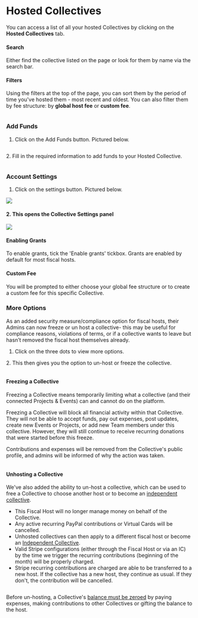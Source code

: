 # Hosted Collectives

You can access a list of all your hosted Collectives by clicking on the **Hosted Collectives** tab.&#x20;

#### **Search**&#x20;

Either find the collective listed on the page or look for them by name via the search bar.&#x20;

#### **Filters**&#x20;

Using the filters at the top of the page, you can sort them by the period of time you've hosted them - most recent and oldest. You can also filter them by fee structure: by **global host fee** or **custom fee**.





<figure><img src="../../.gitbook/assets/profile_hostedcollectives_2022-12-08.png" alt=""><figcaption></figcaption></figure>

### **Add Funds**

1. Click on the Add Funds button. Pictured below.&#x20;

<figure><img src="../../.gitbook/assets/Screenshot 2022-12-08 at 4.10.37 PM.png" alt=""><figcaption></figcaption></figure>

2\. Fill in the required information to add funds to your Hosted Collective.&#x20;

<figure><img src="../../.gitbook/assets/product_addfunds_2022-12-08.png" alt=""><figcaption></figcaption></figure>

### **Account Settings** &#x20;

1. Click on the settings button. Pictured below.&#x20;

![](../../.gitbook/assets/Fiscalhosts\_Dashboard\_accountsettings\_2022-05-11.png)

#### **2.** This opens the Collective Settings panel

![](../../.gitbook/assets/fiscalhost\_dashboard\_collexctivesettings\_2022-05-11.png)

#### **Enabling Grants**&#x20;

To enable grants, tick the 'Enable grants' tickbox. Grants are enabled by default for most fiscal hosts.&#x20;

#### **Custom Fee**

You will be prompted to either choose your global fee structure or to create a custom fee for this specific Collective.&#x20;

### More Options

As an added security measure/compliance option for fiscal hosts, their Admins can now freeze or un host a collective- this may be useful for compliance reasons, violations of terms, or if a collective wants to leave but hasn’t removed the fiscal host themselves already.

1. Click on the three dots to view more options.&#x20;

2\. This then gives you the option to un-host or freeze the collective.&#x20;

<figure><img src="../../.gitbook/assets/fiscalhost_dashboard_hostedcollectives_2022-12-08.png" alt=""><figcaption></figcaption></figure>

#### **Freezing a Collective**&#x20;

Freezing a Collective means temporarily limiting what a collective (and their connected Projects & Events) can and cannot do on the platform.&#x20;

Freezing a Collective will block all financial activity within that Collective. They will not be able to accept funds, pay out expenses, post updates, create new Events or Projects, or add new Team members under this collective. However, they will still continue to receive recurring donations that were started before this freeze.&#x20;

Contributions and expenses will be removed from the Collective's public profile, and admins will be informed of why the action was taken.&#x20;

<figure><img src="../../.gitbook/assets/fiscalhost_dashboard_freezecollective_2022-12-08.png" alt=""><figcaption></figcaption></figure>

#### Unhosting a Collective&#x20;

We've also added the ability to un-host a collective, which can be used to free a Collective to choose another host or to become an [independent collective](https://docs.opencollective.com/help/independent-collectives/about-independent-collectives).&#x20;

* This Fiscal Host will no longer manage money on behalf of the Collective.
* Any active recurring PayPal contributions or Virtual Cards will be cancelled.
* Unhosted collectives can then apply to a different fiscal host or become an [Independent Collective](https://docs.opencollective.com/help/independent-collectives/about-independent-collectives).
* Valid Stripe configurations (either through the Fiscal Host or via an IC) by the time we trigger the recurring contributions (beginning of the month) will be properly charged.
* Stripe recurring contributions are charged are able to be transferred to a new host. If the collective has a new host, they continue as usual. If they don't, the contribution will be cancelled.

<figure><img src="../../.gitbook/assets/fiscalhost_dashboard_hostedcollectives_unhost_2022-12-08.png" alt=""><figcaption></figcaption></figure>

Before un-hosting, a Collective's [balance must be zeroed](https://docs.opencollective.com/help/collectives/collective-settings/zero-collective-balance) by paying expenses, making contributions to other Collectives or gifting the balance to the host.

<figure><img src="../../.gitbook/assets/fiscalhost_dashboard_hostedcollectives_unhostfunds_2022-12-08.png" alt=""><figcaption></figcaption></figure>

